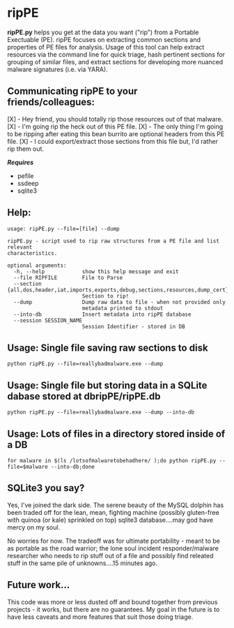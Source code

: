 ripPE
==========

**ripPE.py** helps you get at the data you want ("rip") from a Portable Exectuable (PE). ripPE focuses on extracting common sections and properties of PE files for analysis. Usage of this tool can help extract resources via the command line for quick triage, hash pertinent sections for grouping of similar files, and extract sections for developing more nuanced malware signatures (i.e. via YARA).

## Communicating ripPE to your friends/colleagues:
[X] - Hey friend, you should totally rip those resources out of that malware.
[X] - I'm going rip the heck out of this PE file.
[X] - The only thing I'm going to be ripping after eating this bean burrito are optional headers from this PE file.
[X] - I could export/extract those sections from this file but, I'd rather rip them out.

***Requires***
 * pefile
 * ssdeep
 * sqlite3

## Help:
```
usage: ripPE.py --file=[file] --dump

ripPE.py - script used to rip raw structures from a PE file and list relevant
characteristics.

optional arguments:
  -h, --help            show this help message and exit
  --file RIPFILE        File to Parse
  --section {all,dos,header,iat,imports,exports,debug,sections,resources,dump_cert}
                        Section to rip!
  --dump                Dump raw data to file - when not provided only
                        metadata printed to stdout
  --into-db             Insert metadata into ripPE database
  --session SESSION_NAME
                        Session Identifier - stored in DB
```

## Usage: Single file saving raw sections to disk
```
python ripPE.py --file=reallybadmalware.exe --dump
```

## Usage: Single file but storing data in a SQLite dabase stored at dbripPE/ripPE.db
```
python ripPE.py --file=reallybadmalware.exe --dump --into-db
```

## Usage: Lots of files in a directory stored inside of a DB
```
for malware in $(ls /lotsofmalwaretobehadhere/ );do python ripPE.py --file=$malware --into-db;done
```

## SQLite3 you say?
Yes, I've joined the dark side. The serene beauty of the MySQL dolphin has been traded off for the lean, mean, fighting machine (possibly gluten-free with quinoa (or kale) sprinkled on top) sqlite3 database....may god have mercy on my soul. 

No worries for now. The tradeoff was for ultimate portability - meant to be as portable as the road warrior; the lone soul incident responder/malware researcher who needs to rip stuff out of a file and possibly find releated stuff in the same pile of unknowns....15 minutes ago.

## Future work...
This code was more or less dusted off and bound together from previous projects - it works, but there are no guarantees. My goal in the future is to have less caveats and more features that suit those doing triage.
